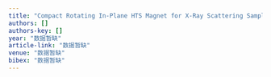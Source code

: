 ```yaml
---
title: "Compact Rotating In-Plane HTS Magnet for X-Ray Scattering Sample Environment"
authors: []
authors-key: []
year: "数据暂缺"
article-link: "数据暂缺"
venue: "数据暂缺"
bibex: "数据暂缺"
---
```

